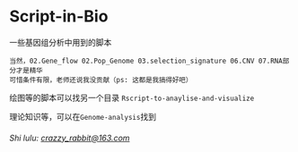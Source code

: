 # Script-in-Bio
一些基因组分析中用到的脚本
```
当然，02.Gene_flow 02.Pop_Genome 03.selection_signature 06.CNV 07.RNA部分才是精华
可惜条件有限，老师还说我没贡献（ps: 这都是我搞得好吧）
```
绘图等的脚本可以找另一个目录 `Rscript-to-anaylise-and-visualize`

理论知识等，可以在`Genome-analysis`找到
###### Shi lulu: crazzy_rabbit@163.com
